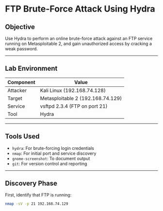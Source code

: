 #  FTP Brute-Force Attack Using Hydra

##  Objective

Use Hydra to perform an online brute-force attack against an FTP service running on Metasploitable 2, and gain unauthorized access by cracking a weak password.

---

##  Lab Environment

| Component | Value |
|----------|-------|
| Attacker | Kali Linux (192.168.74.128) |
| Target   | Metasploitable 2 (192.168.74.129) |
| Service  | vsftpd 2.3.4 (FTP on port 21) |
| Tool     | Hydra |

---

##  Tools Used

- `hydra`: For brute-forcing login credentials
- `nmap`: For initial port and service discovery
- `gnome-screenshot`: To document output
- `git`: For version control and reporting

---

##  Discovery Phase

First, identify that FTP is running:

```bash
nmap -sV -p 21 192.168.74.129
